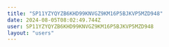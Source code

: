 ```yaml
---
title: "SP11YZYQYZB6KHD99KNVGZ9KM16P5BJKVP5MZD948"
date: 2024-08-05T08:02:49.744Z
user: SP11YZYQYZB6KHD99KNVGZ9KM16P5BJKVP5MZD948
layout: "users"
---
```

    